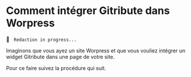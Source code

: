 
# Comment intégrer Gitribute dans Worpress

🚧  &nbsp; `Redaction in progress...`

Imaginons que vous ayez un site Worpress et que vous vouliez intégrer un widget Gitribute dans une page de votre site.

Pour ce faire suivez la procédure qui suit.
